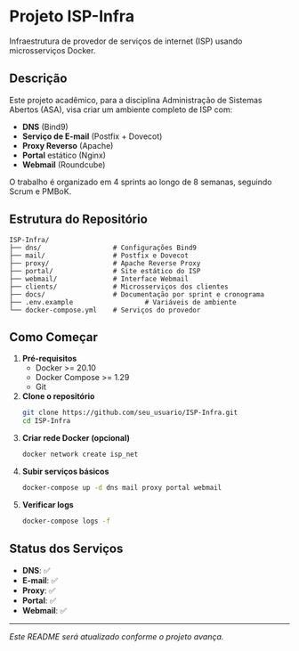 # Projeto ISP-Infra

Infraestrutura de provedor de serviços de internet (ISP) usando microsserviços Docker.

## Descrição
Este projeto acadêmico, para a disciplina Administração de Sistemas Abertos (ASA), visa criar um ambiente completo de ISP com:

- **DNS** (Bind9)
- **Serviço de E-mail** (Postfix + Dovecot)
- **Proxy Reverso** (Apache)
- **Portal** estático (Nginx)
- **Webmail** (Roundcube)

O trabalho é organizado em 4 sprints ao longo de 8 semanas, seguindo Scrum e PMBoK.

## Estrutura do Repositório
```
ISP-Infra/
├── dns/                  # Configurações Bind9
├── mail/                 # Postfix e Dovecot
├── proxy/                # Apache Reverse Proxy
├── portal/               # Site estático do ISP
├── webmail/              # Interface Webmail
├── clients/              # Microsserviços dos clientes
├── docs/                 # Documentação por sprint e cronograma
├── .env.example                  # Variáveis de ambiente
└── docker-compose.yml    # Serviços do provedor
```

## Como Começar

1. **Pré-requisitos**
   - Docker >= 20.10
   - Docker Compose >= 1.29
   - Git
2. **Clone o repositório**
   ```bash
   git clone https://github.com/seu_usuario/ISP-Infra.git
   cd ISP-Infra
   ```
3. **Criar rede Docker (opcional)**
   ```bash
   docker network create isp_net
   ```
5. **Subir serviços básicos**
   ```bash
   docker-compose up -d dns mail proxy portal webmail
   ```
6. **Verificar logs**
   ```bash
   docker-compose logs -f
   ```

## Status dos Serviços
- **DNS**: ✅
- **E-mail**: ✅
- **Proxy**: ✅
- **Portal**: ✅
- **Webmail**: ✅

---
*Este README será atualizado conforme o projeto avança.*
